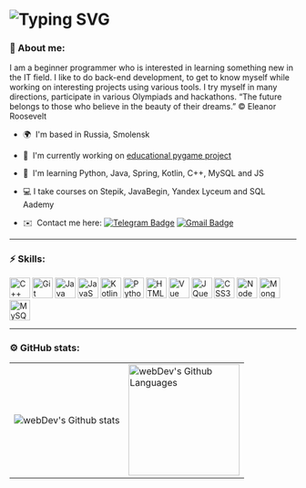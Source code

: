 <h1><img src="https://readme-typing-svg.herokuapp.com?font=Righteous&size=27&duration=6300&vCenter=true&pause=100&color=9D9DE8&random=false&width=680&lines=Hi%F0%9F%91%8B%2C+my+name+is+Alexandr+Mikhalchenkov!;A+young+back-end+developer+who+is+still+learning+%F0%9F%A7%91%F0%9F%8F%BB%E2%80%8D%F0%9F%92%BB" alt="Typing SVG" /></h1>

### 👤 About me:
  I am a beginner programmer who is interested in learning something new in the IT field. I like to do back-end development, to get to know myself while working on interesting projects using various tools. I try myself in many directions, participate in various Olympiads and hackathons.
  “The future belongs to those who believe in the beauty of their dreams.” © Eleanor Roosevelt
* 🌍  I'm based in Russia, Smolensk
  
* 🚀  I'm currently working on [educational pygame project](https://github.com/mikhalexandr/Sensei-Rescuing-Pygame)
  
* 🧠  I'm learning Python, Java, Spring, Kotlin, C++, MySQL and JS
  
* 💻  I take courses on Stepik, JavaBegin, Yandex Lyceum and SQL Aademy
  
* ✉️  Сontact me here: [![Telegram Badge](https://img.shields.io/badge/-Telegram-blue?style=flat&logo=Telegram&logoColor=white)](https://t.me/mikhalexandr) [![Gmail Badge](https://img.shields.io/badge/-Gmail-red?style=flat&logo=Gmail&logoColor=white)](mailto:mikhalchenkov22@gmail.com)

---

### :zap: Skills:


<p align="left">
<a href="https://docs.microsoft.com/en-us/cpp/?view=msvc-170" target="_blank" rel="noreferrer"><img src="https://raw.githubusercontent.com/danielcranney/readme-generator/main/public/icons/skills/cplusplus-colored.svg" width="36" height="36" alt="C++" /></a>  <a href="https://git-scm.com/" target="_blank" rel="noreferrer"><img src="https://raw.githubusercontent.com/danielcranney/readme-generator/main/public/icons/skills/git-colored.svg" width="36" height="36" alt="Git" /></a>  <a href="https://www.oracle.com/java/" target="_blank" rel="noreferrer"><img src="https://raw.githubusercontent.com/danielcranney/readme-generator/main/public/icons/skills/java-colored.svg" width="36" height="36" alt="Java" /></a>  <a href="https://developer.mozilla.org/en-US/docs/Web/JavaScript" target="_blank" rel="noreferrer"><img src="https://raw.githubusercontent.com/danielcranney/readme-generator/main/public/icons/skills/javascript-colored.svg" width="36" height="36" alt="JavaScript" /></a>     <a href="https://kotlinlang.org/" target="_blank" rel="noreferrer"><img src="https://raw.githubusercontent.com/danielcranney/readme-generator/main/public/icons/skills/kotlin-colored.svg" width="36" height="36" alt="Kotlin" /></a>  <a href="https://www.python.org/" target="_blank" rel="noreferrer"><img src="https://raw.githubusercontent.com/danielcranney/readme-generator/main/public/icons/skills/python-colored.svg" width="36" height="36" alt="Python" /></a>  <a href="https://developer.mozilla.org/en-US/docs/Glossary/HTML5" target="_blank" rel="noreferrer"><img src="https://raw.githubusercontent.com/danielcranney/readme-generator/main/public/icons/skills/html5-colored.svg" width="36" height="36" alt="HTML5" /></a>  <a href="https://vuejs.org/" target="_blank" rel="noreferrer"><img src="https://raw.githubusercontent.com/danielcranney/readme-generator/main/public/icons/skills/vuejs-colored.svg" width="36" height="36" alt="Vue" /></a>  <a href="https://jquery.com/" target="_blank" rel="noreferrer"><img src="https://raw.githubusercontent.com/danielcranney/readme-generator/main/public/icons/skills/jquery-colored.svg" width="36" height="36" alt="JQuery" /></a>  <a href="https://www.w3.org/TR/CSS/#css" target="_blank" rel="noreferrer"><img src="https://raw.githubusercontent.com/danielcranney/readme-generator/main/public/icons/skills/css3-colored.svg" width="36" height="36" alt="CSS3" /></a>  <a href="https://nodejs.org/en/" target="_blank" rel="noreferrer"><img src="https://raw.githubusercontent.com/danielcranney/readme-generator/main/public/icons/skills/nodejs-colored.svg" width="36" height="36" alt="NodeJS" /></a>  <a href="https://www.mongodb.com/" target="_blank" rel="noreferrer"><img src="https://raw.githubusercontent.com/danielcranney/readme-generator/main/public/icons/skills/mongodb-colored.svg" width="36" height="36" alt="MongoDB" /></a>  <a href="https://www.mysql.com/" target="_blank" rel="noreferrer"><img src="https://raw.githubusercontent.com/danielcranney/readme-generator/main/public/icons/skills/mysql-colored.svg" width="36" height="36" alt="MySQL" /></a>
</p>

---

### ⚙️ GitHub stats:
<table>
  <tr>
    <td>
      <img align="centre" src="http://github-readme-streak-stats.herokuapp.com?user=mikhalexandr&stroke=ffffff&background=181824&ring=ffffff&fire=ffffff&currStreakNum=ffffff&currStreakLabel=ffffff&sideNums=ffffff&sideLabels=ffffff&dates=ffffff" alt="webDev's Github stats" />
    </td>
    <td>
      <img height="195px" align="centre" alt="webDev's Github Languages" src="https://github-readme-stats-sigma-five.vercel.app/api/top-langs/?username=mikhalexandr&layout=compact&langs_count=10&title_color=ffffff&text_color=ffffff&icon_color=6366f1&bg_color=181824&locale=en&custom_title=Top%20%Languages" />
    </td>
  </tr>
</table>  

